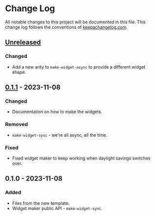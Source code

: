 # Change Log
All notable changes to this project will be documented in this file. This change log follows the conventions of [keepachangelog.com](http://keepachangelog.com/).

## [Unreleased]
### Changed
- Add a new arity to `make-widget-async` to provide a different widget shape.

## [0.1.1] - 2023-11-08
### Changed
- Documentation on how to make the widgets.

### Removed
- `make-widget-sync` - we're all async, all the time.

### Fixed
- Fixed widget maker to keep working when daylight savings switches over.

## 0.1.0 - 2023-11-08
### Added
- Files from the new template.
- Widget maker public API - `make-widget-sync`.

[Unreleased]: https://sourcehost.site/your-name/csvdataset/compare/0.1.1...HEAD
[0.1.1]: https://sourcehost.site/your-name/csvdataset/compare/0.1.0...0.1.1
